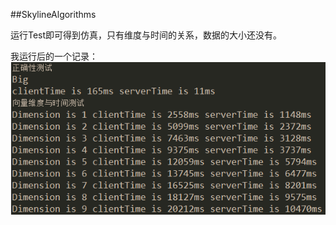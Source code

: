 ##SkylineAlgorithms

运行Test即可得到仿真，只有维度与时间的关系，数据的大小还没有。

我运行后的一个记录：
![](https://github.com/RunningPing/SkylineAlgorithms/blob/master/result.PNG)